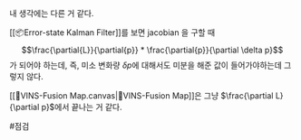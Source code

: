 내 생각에는 다른 거 같다.

[[📦️Error-state Kalman Filter]]를 보면 jacobian 을 구할 때
$$\frac{\partial{L}}{\partial{p}} * \frac{\partial{p}}{\partial \delta p}$$
가 되어야 하는데, 즉, 미소 변화량 $\delta p$에 대해서도 미분을 해준 값이 들어가야하는데 그렇지 않다.

[[🧩VINS-Fusion Map.canvas|🧩VINS-Fusion Map]]은 그냥 $\frac{\partial L}{\partial p}$에서 끝나는 거 같다.

#점검
